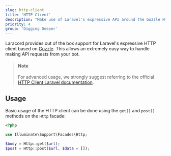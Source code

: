 ```yaml
---
slug: http-client
title: 'HTTP Client'
description: "Make use of Laravel's expressive API around the Guzzle HTTP client in your Discord bot."
priority: 4
group: 'Digging Deeper'
---
```


Laracord provides out of the box support for Laravel's expressive HTTP client based on [Guzzle](https://github.com/guzzle/guzzle). This allows an extremely easy way to handle making API requests from your bot.

> #### Note
>
> For advanced usage, we strongly suggest referring to the official [HTTP Client Laravel documentation](https://laravel.com/docs/10.x/http-client).

## Usage

Basic usage of the HTTP client can be done using the `get()` and `post()` methods on the `Http` facade:

```php
<?php

use Illuminate\Support\Facades\Http;

$body = Http::get($url);
$post = Http::post($url, $data = []);
```
